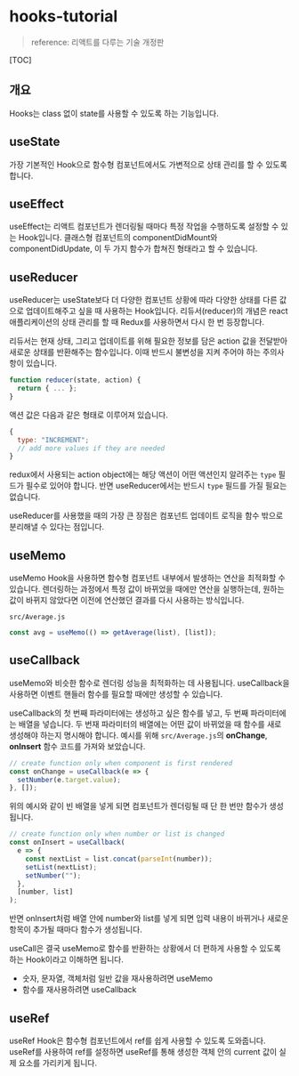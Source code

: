 # hooks-tutorial

> reference: 리액트를 다루는 기술 개정판

[TOC]

## 개요

Hooks는 class 없이 state를 사용할 수 있도록 하는 기능입니다.

## useState

가장 기본적인 Hook으로 함수형 컴포넌트에서도 가변적으로 상태 관리를 할 수 있도록 합니다.

## useEffect

useEffect는 리액트 컴포넌트가 렌더링될 때마다 특정 작업을 수행하도록 설정할 수 있는 Hook입니다. 클래스형 컴포넌트의 componentDidMount와 componentDidUpdate, 이 두 가지 함수가 합쳐진 형태라고 할 수 있습니다.

## useReducer

useReducer는 useState보다 더 다양한 컴포넌트 상황에 따라 다양한 상태를 다른 값으로 업데이트해주고 싶을 때 사용하는 Hook입니다. 리듀서(reducer)의 개념은 react 애플리케이션의 상태 관리를 할 때 Redux를 사용하면서 다시 한 번 등장합니다.

리듀서는 현재 상태, 그리고 업데이트를 위해 필요한 정보를 담은 action 값을 전달받아 새로운 상태를 반환해주는 함수입니다. 이때 반드시 불변성을 지켜 주어야 하는 주의사항이 있습니다.

```javascript
function reducer(state, action) {
  return { ... };
}
```

액션 값은 다음과 같은 형태로 이루어져 있습니다.

```javascript
{
  type: "INCREMENT";
  // add more values if they are needed
}
```

redux에서 사용되는 action object에는 해당 액션이 어떤 액션인지 알려주는 `type` 필드가 필수로 있어야 합니다. 반면 useReducer에서는 반드시 `type` 필드를 가질 필요는 없습니다.

useReducer를 사용했을 때의 가장 큰 장점은 컴포넌트 업데이트 로직을 함수 밖으로 분리해낼 수 있다는 점입니다.

## useMemo

useMemo Hook을 사용하면 함수형 컴포넌트 내부에서 발생하는 연산을 최적화할 수 있습니다. 렌더링하는 과정에서 특정 값이 바뀌었을 때에만 연산을 실행하는데, 원하는 값이 바뀌지 않았다면 이전에 연산했던 결과를 다시 사용하는 방식입니다.

`src/Average.js`

```javascript
const avg = useMemo(() => getAverage(list), [list]);
```

## useCallback

useMemo와 비슷한 함수로 렌더링 성능을 최적화하는 데 사용됩니다. useCallback을 사용하면 이벤트 핸들러 함수를 필요할 때에만 생성할 수 있습니다.

useCallback의 첫 번째 파라미터에는 생성하고 싶은 함수를 넣고, 두 번째 파라미터에는 배열을 넣습니다. 두 번재 파라미터의 배열에는 어떤 값이 바뀌었을 때 함수를 새로 생성해야 하는지 명시해야 합니다. 예시를 위해 `src/Average.js`의 **onChange**, **onInsert** 함수 코드를 가져와 보았습니다.

```javascript
// create function only when component is first rendered
const onChange = useCallback(e => {
  setNumber(e.target.value);
}, []);
```

위의 예시와 같이 빈 배열을 넣게 되면 컴포넌트가 렌더링될 때 단 한 번만 함수가 생성됩니다.

```javascript
// create function only when number or list is changed
const onInsert = useCallback(
  e => {
    const nextList = list.concat(parseInt(number));
    setList(nextList);
    setNumber("");
  },
  [number, list]
);
```

반면 onInsert처럼 배열 안에 number와 list를 넣게 되면 입력 내용이 바뀌거나 새로운 항목이 추가될 때마다 함수가 생성됩니다.

useCall은 결국 useMemo로 함수를 반환하는 상황에서 더 편하게 사용할 수 있도록 하는 Hook이라고 이해하면 됩니다.

- 숫자, 문자열, 객체처럼 일반 값을 재사용하려면 useMemo
- 함수를 재사용하려면 useCallback

## useRef

useRef Hook은 함수형 컴포넌트에서 ref를 쉽게 사용할 수 있도록 도와줍니다. useRef를 사용하여 ref를 설정하면 useRef를 통해 생성한 객체 안의 current 값이 실제 요소를 가리키게 됩니다.
